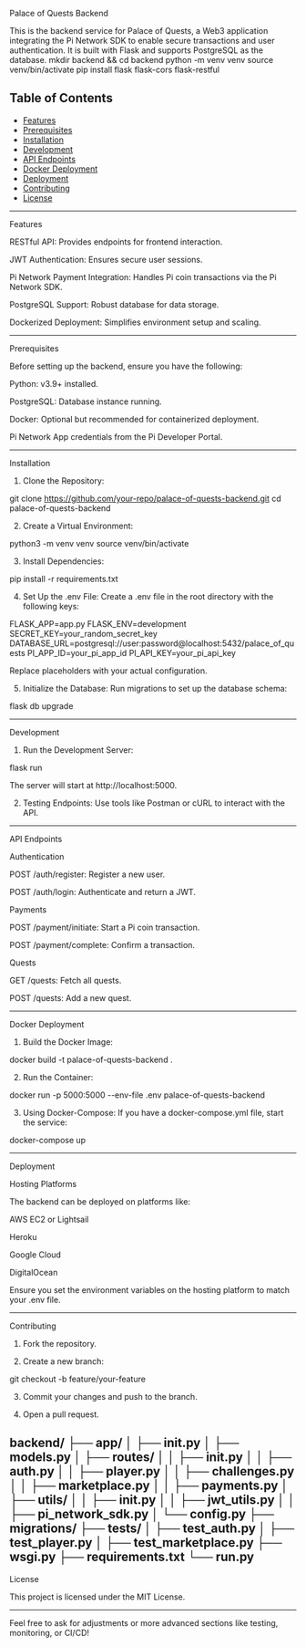 Palace of Quests Backend

This is the backend service for Palace of Quests, a Web3 application integrating the Pi Network SDK to enable secure transactions and user authentication. It is built with Flask and supports PostgreSQL as the database.
mkdir backend && cd backend
python -m venv venv
source venv/bin/activate
pip install flask flask-cors flask-restful

## Table of Contents
- [Features](#features)
- [Prerequisites](#prerequisites)
- [Installation](#installation)
- [Development](#development)
- [API Endpoints](#api-endpoints)
- [Docker Deployment](#docker-deployment)
- [Deployment](#deployment)
- [Contributing](#contributing)
- [License](#license)
---

Features

RESTful API: Provides endpoints for frontend interaction.

JWT Authentication: Ensures secure user sessions.

Pi Network Payment Integration: Handles Pi coin transactions via the Pi Network SDK.

PostgreSQL Support: Robust database for data storage.

Dockerized Deployment: Simplifies environment setup and scaling.



---

Prerequisites

Before setting up the backend, ensure you have the following:

Python: v3.9+ installed.

PostgreSQL: Database instance running.

Docker: Optional but recommended for containerized deployment.

Pi Network App credentials from the Pi Developer Portal.



---

Installation

1. Clone the Repository:

git clone https://github.com/your-repo/palace-of-quests-backend.git
cd palace-of-quests-backend


2. Create a Virtual Environment:

python3 -m venv venv
source venv/bin/activate


3. Install Dependencies:

pip install -r requirements.txt


4. Set Up the .env File: Create a .env file in the root directory with the following keys:

FLASK_APP=app.py
FLASK_ENV=development
SECRET_KEY=your_random_secret_key
DATABASE_URL=postgresql://user:password@localhost:5432/palace_of_quests
PI_APP_ID=your_pi_app_id
PI_API_KEY=your_pi_api_key

Replace placeholders with your actual configuration.


5. Initialize the Database: Run migrations to set up the database schema:

flask db upgrade




---

Development

1. Run the Development Server:

flask run

The server will start at http://localhost:5000.


2. Testing Endpoints: Use tools like Postman or cURL to interact with the API.




---

API Endpoints

Authentication

POST /auth/register: Register a new user.

POST /auth/login: Authenticate and return a JWT.


Payments

POST /payment/initiate: Start a Pi coin transaction.

POST /payment/complete: Confirm a transaction.


Quests

GET /quests: Fetch all quests.

POST /quests: Add a new quest.



---

Docker Deployment

1. Build the Docker Image:

docker build -t palace-of-quests-backend .


2. Run the Container:

docker run -p 5000:5000 --env-file .env palace-of-quests-backend


3. Using Docker-Compose: If you have a docker-compose.yml file, start the service:

docker-compose up




---

Deployment

Hosting Platforms

The backend can be deployed on platforms like:

AWS EC2 or Lightsail

Heroku

Google Cloud

DigitalOcean


Ensure you set the environment variables on the hosting platform to match your .env file.


---

Contributing

1. Fork the repository.


2. Create a new branch:

git checkout -b feature/your-feature


3. Commit your changes and push to the branch.


4. Open a pull request.


backend/
├── app/
│   ├── __init__.py
│   ├── models.py
│   ├── routes/
│   │   ├── __init__.py
│   │   ├── auth.py
│   │   ├── player.py
│   │   ├── challenges.py
│   │   ├── marketplace.py
│   │   ├── payments.py
│   ├── utils/
│   │   ├── __init__.py
│   │   ├── jwt_utils.py
│   │   ├── pi_network_sdk.py
│   └── config.py
├── migrations/
├── tests/
│   ├── test_auth.py
│   ├── test_player.py
│   ├── test_marketplace.py
├── wsgi.py
├── requirements.txt
└── run.py
---

License

This project is licensed under the MIT License.


---

Feel free to ask for adjustments or more advanced sections like testing, monitoring, or CI/CD!

